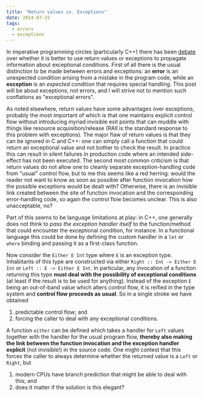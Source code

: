 ```yaml
---
title: "Return values vs. Exceptions"
date: 2014-07-15
tags:
  - errors
  - exceptions
---
```


In imperative programming circles (particularly C++) there has been
[debate](http://stackoverflow.com/questions/1849490/c-arguments-for-exceptions-over-return-codes)
over whether it is better to use return values or exceptions to propagate
information about exceptional conditions. First of all there is the usual
distinction to be made between errors and exceptions: an **error** is an
unexpected condition arising from a mistake in the program code, while an
**exception** is an *expected* condition that requires special handling. This
post will be about exceptions, not errors, and I will strive not to mention such
conflations as "exceptional errors".

As noted elsewhere, return values have some advantages over exceptions, probably
the most important of which is that one maintains explicit control flow without
introducing myriad invisible exit points that can muddle with things like
resource acquisition/release (RAII is the standard response to this problem
with exceptions). The major flaw of return values is that they can be ignored in
C and C++: one can simply call a function that could return an exceptional value
and not bother to check the result. In practice this can result in silent
failures in production code where an intended side-effect has not been executed.
The second most common criticism is that return values do not allow one to
cleanly separate exception-handling code from "usual" control flow, but to me
this seems like a red herring: would the reader not want to know as soon as
possible after function invocation how the possible exceptions would be dealt
with?  Otherwise, there is an invisible link created between the site of
function invocation and the corresponding error-handling code, so again the
control flow becomes unclear. This is also unacceptable, no?

Part of this seems to be language limitations at play: in C++, one generally
does not think to *pass the exception handler itself* to the function/method
that could encounter the exceptional condition, for instance. In a functional
language this could be done by defining the custom handler in a `let` or `where`
binding and passing it as a first-class function.

Now consider the `Either E Int` type where `E` is an exception type. Inhabitants
of this type are constructed via either `Right :: Int -> Either E Int` or 
`Left :: E -> Either E Int`. In particular, any invocation of a function returning
this type **must deal with the possibility of exceptional conditions** (at least
if the result is to be used for anything).  Instead of the exception `E` being
an out-of-band value which alters control flow, it is reified in the type system
and **control flow proceeds as usual**. So in a single stroke we have obtained

1) predictable control flow; and 
2) forcing the caller to deal with any exceptional conditions. 

A function `either` can be defined which takes a handler
for `Left` values together with the handler for the usual program flow,
**thereby also making the link between the function invocation and the exception
handler explicit** (not invisible!) in the source code. One might contest that
this forces the caller to always determine whether the returned value is a `Left`
or `Right`, but 

1) modern CPUs have branch prediction that might be able to deal with this; and 
2) does it matter if the solution is this elegant?

